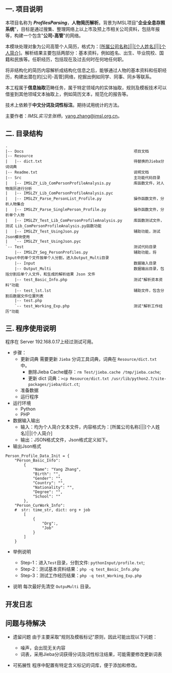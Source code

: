 ## 一. 项目说明
本项目名称为 ***ProfilesParsing***，**人物简历解析**。背景为IMSL项目"**企业全息存照系统**"，目标是通过搜集、整理网络上以上市及预上市相关公司资料，包括年报等，构建一个包含"**公司-高管**"的网络。

本模块处理对象为公司高管个人简历，格式为：<u>[所属公司名称]|||[个人姓名]|||[个人简介]</u>。解析结果主要包括两部分：基本资料，例如姓名、出生、毕业院校、国籍和民族等。任职经历，包括现在及过去何时在何地任何职。

将非结构化的简历内容解析成结构化信息之后，能够通过人物的基本资料和任职经历，构建出潜在的[公司-高管]网络，挖掘出例如同学、同事、同乡等联系。

本工程属于**信息抽取**范畴任务，属于特定领域内的实体抽取，规则及模板技术可以借鉴到其他领域文本抽取上，例如简历文本，规范化的报告等。

技术上依赖于**中文分词及词性标注**。期待试用统计的方法。

主要作者：*IMSL实习生张杨*，<a href="yang.zhang@imsl.org.cn">yang.zhang@imsl.org.cn</a>。


## 二. 目录结构
```
.
|-- Docs												项目文档
|-- Resource
|	|-- dict.txt										待替换的Jieba分词词典
|-- Readme.txt											说明文档
|-- Src													主功能代码目录
|   |-- IMSLZY_Lib_ComPersonProfileAnalysis.py			库函数文件，对人物简历进行分析
|   |-- IMSLZY_Lib_ComPersonProfileAnalysis.pyc
|   |-- IMSLZY_Parse_PersonList_Profile.py				操作函数文件，分析人物集合
|   |-- IMSLZY_Parse_SinglePerson_Profile.py			操作函数文件，分析单个人物
|   |-- IMSLZY_Test_Lib_ComPersonProfileAnalysis.py		库函数测试文件，测试 Lib_ComPersonProfileAnalysis.py函数功能
|   |-- IMSLZY_Test_UsingJson.py						辅助功能，测试Json模块使用
|   `-- IMSLZY_Test_UsingJson.pyc
`-- Test											    测试代码目录
    |-- IMSLZY_Seg_PersonProfiles.py					辅助功能，将Input中的单个文件按单个人分割，进入Output_Multi目录
    |-- Input											数据输入目录
    |-- Output_Multi									数据输出目录，包括分割后单个人文件，和生成的解析结果 Json 文件
    |-- test_Basic_Info.php								测试"解析资本资料"功能
    |-- test_lst.lst									辅助文件，包含分割后数据文件位置列表
    |-- test.php
    `-- test_Working_Exp.php							测试"解析工作经历"功能
```



## 三. 程序使用说明
程序在 Server 192.168.0.17上经过测试可用。
- 步骤：
	- 更新词典
	需要更新 `Jieba` 分词工具词典，词典在 `Resource/dict.txt` 中。
		- 删除Jieba Cache缓存：`rm Test/jieba.cache /tmp/jieba.cache`;
		- 更新 dict 词典：`>cp Resource/dict.txt /usr/lib/python2.7/site-packages/jieba/dict.ct`;
	- 准备数据
	- 运行程序
- 运行环境
	- Python
	- PHP
- 数据输入输出
	- 输入：均为个人简介文本文件，内容格式为：[所属公司名称]|||[个人姓名]|||[个人简介]
	- 输出：JSON格式文件，Json格式定义如下。
- 输出Json格式
```
Person_Profile_Data_Init = {
    "Person_Basic_Info":
        {
            "Name": "Yang Zhang",
            "Birth": "",
            "Gender": "",
            "Country": "",
            "Nationality": "",
            "Degree": "",
            "School": ""
        },
    "Person_CurWork_Info":
    #  str: time_str, dict: org + job
        [
			{
				"Org":,
				"Job"
			}
		]
    }
```


- 举例说明
	- Step-1：进入`Test`目录，分割文件: `pythonInput/profile.txt`;
	- Step-2：测试基本资料结果：`php -q test_Basic_Info.php`
	- Step-3：测试工作经历结果：`php -q test_Working_Exp.php`

- 说明
	每次最好先清空 ` OutpuMulti ` 目录。

## 开发日志

## 问题与待解决
- 遗留问题
由于主要采取"规则及模板标记"原则，因此可能出现以下问题：
	- 噪声，会出现无关内容
	- 词表，采用Jieba分词获得分词及词性标注结果，可能需要修改更新词表

- 可拓展性
程序中配置有特定含义标记的词库，便于添加和修改。

